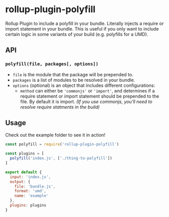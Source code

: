 # rollup-plugin-polyfill
Rollup Plugin to include a polyfill in your bundle.
Literally injects a require or import statement in your bundle.
This is useful if you only want to include certain logic in some variants of
your build (e.g. polyfills for a UMD).

## API
### `polyfill(file, packages[, options])`
* `file` is the module that the package will be prepended to.
* `packages` is a list of modules to be resolved in your bundle.
* `options` (optional) is an object that includes different configurations:
  * `method` can either be `'commonjs'` or `'import'`, and determines if a require
statement or import statement should be prepended to the file. By default
it is import.
_(If you use commonjs, you'll need to resolve require statments
in the build)_

## Usage
Check out the example folder to see it in action!
```javascript
const polyfill = require('rollup-plugin-polyfill')

const plugins = [
  polyfill('index.js', ['./thing-to-polyfill'])
]

export default {
  input: 'index.js',
  output: {
    file: 'bundle.js',
    format: 'umd',
    name: 'example'
  },
  plugins: plugins
}
```
